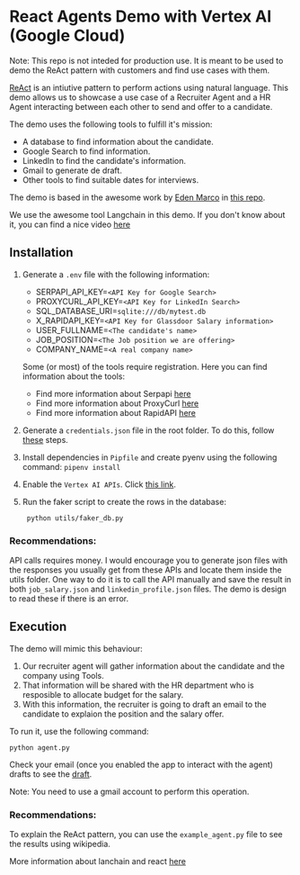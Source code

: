 # React Agents Demo with Vertex AI (Google Cloud)

Note: This repo is not inteded for production use. It is meant to be used to demo the ReAct pattern with customers and find use cases with them. 

[ReAct](https://react-lm.github.io/) is an intiutive pattern to perform actions using natural language. This demo allows us to showcase a use case of a Recruiter Agent and a HR Agent interacting between each other to send and offer to a candidate.

The demo uses the following tools to fulfill it's mission:
- A database to find information about the candidate.
- Google Search to find information.
- LinkedIn to find the candidate's information.
- Gmail to generate de draft.
- Other tools to find suitable dates for interviews.

The demo is based in the awesome work by [Eden Marco](https://github.com/g-emarco) in [this repo](https://github.com/g-emarco/llm-agnets).

We use the awesome tool Langchain in this demo. If you don't know about it, you can find a nice video [here](https://www.youtube.com/watch?v=kYRB-vJFy38)

## Installation

1. Generate a `.env` file with the following information:
    - SERPAPI_API_KEY=`<API Key for Google Search>` 
    - PROXYCURL_API_KEY=`<API Key for LinkedIn Search>` 
    - SQL_DATABASE_URI=`sqlite:///db/mytest.db`
    - X_RAPIDAPI_KEY=`<API Key for Glassdoor Salary information>`
    - USER_FULLNAME=`<The candidate's name>`
    - JOB_POSITION=`<The Job position we are offering>`
    - COMPANY_NAME=`<A real company name>`

    Some (or most) of the tools require registration. Here you can find information about the tools:
    - Find more information about Serpapi [here](https://serpapi.com/)
    - Find more information about ProxyCurl [here](https://nubela.co/proxycurl/)
    - Find more information about RapidAPI [here](https://rapidapi.com/hub)

2. Generate a `credentials.json` file in the root folder. To do this, follow [these](https://developers.google.com/workspace/guides/create-credentials) steps.
3. Install dependencies in `Pipfile` and create pyenv  using the following command:
    `pipenv install`
4. Enable the `Vertex AI APIs`. Click [this link](https://console.cloud.google.com/flows/enableapi?apiid=aiplatform.googleapis.com&_ga=2.183293856.707738149.1700668049-1789233788.1700133640&_gac=1.258834040.1700648608.Cj0KCQiA6vaqBhCbARIsACF9M6kWo-jRmFyoZcXyWAvgIz_GP4p8eWz7svb_u1GIdAphPhQHa8Kviq4aAlOwEALw_wcB).
5. Run the faker script to create the rows in the database:

        python utils/faker_db.py

### Recommendations:

API calls requires money. I would encourage you to generate json files with the responses you usually get from these APIs and locate them inside the utils folder. One way to do it is to call the API manually and save the result in both `job_salary.json` and `linkedin_profile.json` files. The demo is design to read these if there is an error.


## Execution

The demo will mimic this behaviour:

1. Our recruiter agent will gather information about the candidate and the company using Tools. 
2. That information will be shared with the HR department who is resposible to allocate budget for the salary.
3. With this information, the recruiter is going to draft an email to the candidate to explaion the position and the salary offer.

To run it, use the following command:

    python agent.py

Check your email (once you enabled the app to interact with the agent) drafts to see the [draft](https://mail.google.com/mail/u/1/#drafts).

Note: You need to use a gmail account to perform this operation.

### Recommendations:

To explain the ReAct pattern, you can use the `example_agent.py` file to see the results using wikipedia. 

More information about lanchain and react [here](https://python.langchain.com/docs/modules/agents/agent_types/react)









